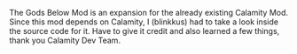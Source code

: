 The Gods Below Mod is an expansion for the already existing Calamity Mod. 
Since this mod depends on Calamity, I (blinkkus) had to take a look inside the source code for it. Have to give it credit and also learned a few things, thank you Calamity Dev Team.
